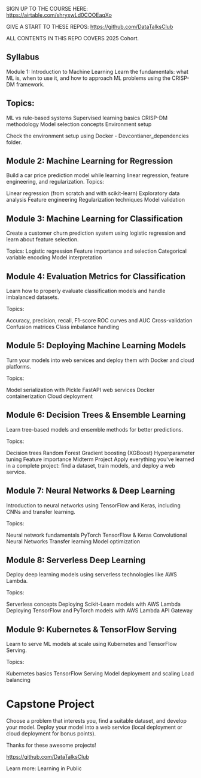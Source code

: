 SIGN UP TO THE COURSE HERE: https://airtable.com/shryxwLd0COOEaqXo


GIVE A START TO THESE REPOS: https://github.com/DataTalksClub   

ALL CONTENTS IN THIS REPO COVERS 2025 Cohort. 

## Syllabus
Module 1: Introduction to Machine Learning
Learn the fundamentals: what ML is, when to use it, and how to approach ML problems using the CRISP-DM framework.

## Topics:

ML vs rule-based systems
Supervised learning basics
CRISP-DM methodology
Model selection concepts
Environment setup

Check the environment setup using Docker - Devcontianer_dependencies folder.

## Module 2: Machine Learning for Regression
Build a car price prediction model while learning linear regression, feature engineering, and regularization.
Topics:

Linear regression (from scratch and with scikit-learn)
Exploratory data analysis
Feature engineering
Regularization techniques
Model validation

## Module 3: Machine Learning for Classification
Create a customer churn prediction system using logistic regression and learn about feature selection.

Topics:
Logistic regression
Feature importance and selection
Categorical variable encoding
Model interpretation


## Module 4: Evaluation Metrics for Classification
Learn how to properly evaluate classification models and handle imbalanced datasets.

Topics:

Accuracy, precision, recall, F1-score
ROC curves and AUC
Cross-validation
Confusion matrices
Class imbalance handling


## Module 5: Deploying Machine Learning Models
Turn your models into web services and deploy them with Docker and cloud platforms.

Topics:

Model serialization with Pickle
FastAPI web services
Docker containerization
Cloud deployment


## Module 6: Decision Trees & Ensemble Learning
Learn tree-based models and ensemble methods for better predictions.

Topics:

Decision trees
Random Forest
Gradient boosting (XGBoost)
Hyperparameter tuning
Feature importance
Midterm Project
Apply everything you've learned in a complete project: find a dataset, train models, and deploy a web service.

## Module 7: Neural Networks & Deep Learning
Introduction to neural networks using TensorFlow and Keras, including CNNs and transfer learning.

Topics:

Neural network fundamentals
PyTorch
TensorFlow & Keras
Convolutional Neural Networks
Transfer learning
Model optimization

## Module 8: Serverless Deep Learning
Deploy deep learning models using serverless technologies like AWS Lambda.

Topics:

Serverless concepts
Deploying Scikit-Learn models with AWS Lambda
Deploying TensorFlow and PyTorch models with AWS Lambda
API Gateway

## Module 9: Kubernetes & TensorFlow Serving
Learn to serve ML models at scale using Kubernetes and TensorFlow Serving.

Topics:

Kubernetes basics
TensorFlow Serving
Model deployment and scaling
Load balancing


# Capstone Project
Choose a problem that interests you, find a suitable dataset, and develop your model. Deploy your model into a web service (local deployment or cloud deployment for bonus points).

Thanks for these awesome projects! 

https://github.com/DataTalksClub  

Learn more: Learning in Public 
